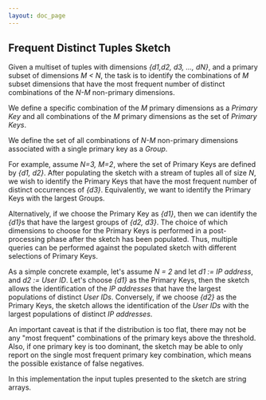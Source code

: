 ```yaml
---
layout: doc_page
---
```


## Frequent Distinct Tuples Sketch
Given a multiset of tuples with dimensions <i>{d1,d2, d3, ..., dN}</i>, and a primary subset of
dimensions <i>M &lt; N</i>, the task is to identify the combinations of <i>M</i> subset dimensions
that have the most frequent number of distinct combinations of the <i>N-M</i> non-primary
dimensions.

We define a specific combination of the <i>M</i> primary dimensions as a <i>Primary Key</i>
and all combinations of the <i>M</i> primary dimensions as the set of <i>Primary Keys</i>.

We define the set of all combinations of <i>N-M</i> non-primary dimensions associated with a
single primary key as a <i>Group</i>.

For example, assume <i>N=3, M=2</i>, where the set of Primary Keys are defined by
<i>{d1, d2}</i>. After populating the sketch with a stream of tuples all of size <i>N</i>,
we wish to identify the Primary Keys that have the most frequent number of distinct occurrences
of <i>{d3}</i>. Equivalently, we want to identify the Primary Keys with the largest Groups.

Alternatively, if we choose the Primary Key as <i>{d1}</i>, then we can identify the
<i>{d1}</i>s that have the largest groups of <i>{d2, d3}</i>. The choice of
which dimensions to choose for the Primary Keys is performed in a post-processing phase
after the sketch has been populated. Thus, multiple queries can be performed against the
populated sketch with different selections of Primary Keys.

As a simple concrete example, let's assume <i>N = 2</i> and let <i>d1 := IP address</i>, and
<i>d2 := User ID</i>.
Let's choose <i>{d1}</i> as the Primary Keys, then the sketch allows the identification of the
<i>IP addresses</i> that have the largest populations of distinct <i>User IDs</i>. Conversely,
if we choose <i>{d2}</i> as the Primary Keys, the sketch allows the identification of the
<i>User IDs</i> with the largest populations of distinct <i>IP addresses</i>.

An important caveat is that if the distribution is too flat, there may not be any
"most frequent" combinations of the primary keys above the threshold. Also, if one primary key
is too dominant, the sketch may be able to only report on the single most frequent primary
key combination, which means the possible existance of false negatives.

In this implementation the input tuples presented to the sketch are string arrays.


